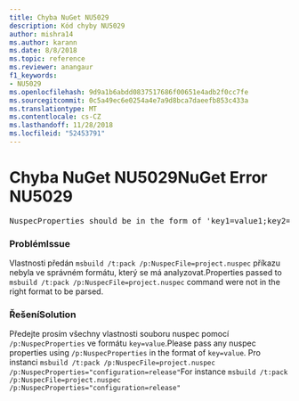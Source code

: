 ```yaml
---
title: Chyba NuGet NU5029
description: Kód chyby NU5029
author: mishra14
ms.author: karann
ms.date: 8/8/2018
ms.topic: reference
ms.reviewer: anangaur
f1_keywords:
- NU5029
ms.openlocfilehash: 9d9a1b6abdd0837517686f00651e4adb2f0cc7fe
ms.sourcegitcommit: 0c5a49ec6e0254a4e7a9d8bca7daeefb853c433a
ms.translationtype: MT
ms.contentlocale: cs-CZ
ms.lasthandoff: 11/28/2018
ms.locfileid: "52453791"
---
```

# <a name="nuget-error-nu5029"></a><span data-ttu-id="a7628-103">Chyba NuGet NU5029</span><span class="sxs-lookup"><span data-stu-id="a7628-103">NuGet Error NU5029</span></span>
<pre>NuspecProperties should be in the form of 'key1=value1;key2=value2'.</pre>

### <a name="issue"></a><span data-ttu-id="a7628-104">Problém</span><span class="sxs-lookup"><span data-stu-id="a7628-104">Issue</span></span>

<span data-ttu-id="a7628-105">Vlastnosti předán `msbuild /t:pack /p:NuspecFile=project.nuspec` příkazu nebyla ve správném formátu, který se má analyzovat.</span><span class="sxs-lookup"><span data-stu-id="a7628-105">Properties passed to `msbuild /t:pack /p:NuspecFile=project.nuspec` command were not in the right format to be parsed.</span></span>


### <a name="solution"></a><span data-ttu-id="a7628-106">Řešení</span><span class="sxs-lookup"><span data-stu-id="a7628-106">Solution</span></span>

<span data-ttu-id="a7628-107">Předejte prosím všechny vlastnosti souboru nuspec pomocí `/p:NuspecProperties` ve formátu `key=value`.</span><span class="sxs-lookup"><span data-stu-id="a7628-107">Please pass any nuspec properties using `/p:NuspecProperties` in the format of `key=value`.</span></span> <span data-ttu-id="a7628-108">Pro instanci `msbuild /t:pack /p:NuspecFile=project.nuspec /p:NuspecProperties="configuration=release"`</span><span class="sxs-lookup"><span data-stu-id="a7628-108">For instance `msbuild /t:pack /p:NuspecFile=project.nuspec /p:NuspecProperties="configuration=release"`</span></span>

